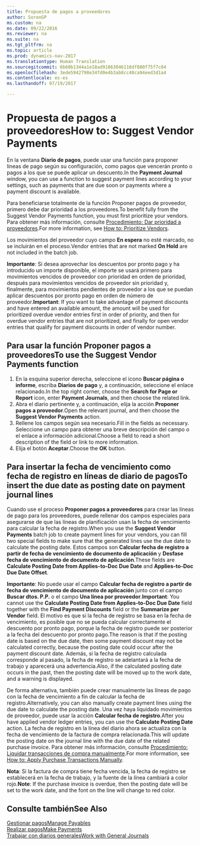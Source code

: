 ```yaml
---
title: Propuesta de pagos a proveedores
author: SorenGP
ms.custom: na
ms.date: 09/22/2016
ms.reviewer: na
ms.suite: na
ms.tgt_pltfrm: na
ms.topic: article
ms.prod: dynamics-nav-2017
ms.translationtype: Human Translation
ms.sourcegitcommit: 6b60b1344a1e18ad91863046110df880f75f7c04
ms.openlocfilehash: 3ede5942798e34fd0e4b3ab8cc48ca94eed3d1a4
ms.contentlocale: es-es
ms.lasthandoff: 07/19/2017

---
```


# <a name="how-to-suggest-vendor-payments"></a><span data-ttu-id="b4b22-102">Propuesta de pagos a proveedores</span><span class="sxs-lookup"><span data-stu-id="b4b22-102">How to: Suggest Vendor Payments</span></span>
<span data-ttu-id="b4b22-103">En la ventana **Diario de pagos**, puede usar una función para proponer líneas de pago según su configuración, como pagos que vencerán pronto o pagos a los que se puede aplicar un descuento.</span><span class="sxs-lookup"><span data-stu-id="b4b22-103">In the **Payment Journal** window, you can use a function to suggest payment lines according to your settings, such as payments that are due soon or payments where a payment discount is available.</span></span>

<span data-ttu-id="b4b22-104">Para beneficiarse totalmente de la función Proponer pagos de proveedor, primero debe dar prioridad a los proveedores.</span><span class="sxs-lookup"><span data-stu-id="b4b22-104">To benefit fully from the Suggest Vendor Payments function, you must first prioritize your vendors.</span></span> <span data-ttu-id="b4b22-105">Para obtener más información, consulte [Procedimiento: Dar prioridad a proveedores](purchasing-how-prioritize-vendors.md).</span><span class="sxs-lookup"><span data-stu-id="b4b22-105">For more information, see [How to: Prioritize Vendors](purchasing-how-prioritize-vendors.md).</span></span>

<span data-ttu-id="b4b22-106">Los movimientos del proveedor cuyo campo **En espera** no esté marcado, no se incluirán en el proceso.</span><span class="sxs-lookup"><span data-stu-id="b4b22-106">Vendor entries that are not marked **On Hold** are not included in the batch job.</span></span>  

<span data-ttu-id="b4b22-107">**Importante**: Si desea aprovechar los descuentos por pronto pago y ha introducido un importe disponible, el importe se usará primero para movimientos vencidos de proveedor con prioridad en orden de prioridad, después para movimientos vencidos de proveedor sin prioridad y, finalmente, para movimientos pendientes de proveedor a los que se puedan aplicar descuentos por pronto pago en orden de número de proveedor.</span><span class="sxs-lookup"><span data-stu-id="b4b22-107">**Important**: If you want to take advantage of payment discounts and have entered an available amount, the amount will be used for prioritized overdue vendor entries first in order of priority, and then for overdue vendor entries that are not prioritized, and finally for open vendor entries that qualify for payment discounts in order of vendor number.</span></span>

## <a name="to-use-the-suggest-vendor-payments-function"></a><span data-ttu-id="b4b22-108">Para usar la función Proponer pagos a proveedores</span><span class="sxs-lookup"><span data-stu-id="b4b22-108">To use the Suggest Vendor Payments function</span></span>
1. <span data-ttu-id="b4b22-109">En la esquina superior derecha, seleccione el icono **Buscar página o informe**, escriba **Diarios de pago** y, a continuación, seleccione el enlace relacionado.</span><span class="sxs-lookup"><span data-stu-id="b4b22-109">In the top right corner, choose the **Search for Page or Report** icon, enter **Payment Journals**, and then choose the related link.</span></span>
2. <span data-ttu-id="b4b22-110">Abra el diario pertinente y, a continuación, elija la acción **Proponer pagos a proveedor**.</span><span class="sxs-lookup"><span data-stu-id="b4b22-110">Open the relevant journal, and then choose the **Suggest Vendor Payments** action.</span></span>
3. <span data-ttu-id="b4b22-111">Rellene los campos según sea necesario.</span><span class="sxs-lookup"><span data-stu-id="b4b22-111">Fill in the fields as necessary.</span></span> <span data-ttu-id="b4b22-112">Seleccione un campo para obtener una breve descripción del campo o el enlace a información adicional.</span><span class="sxs-lookup"><span data-stu-id="b4b22-112">Choose a field to read a short description of the field or link to more information.</span></span>
4. <span data-ttu-id="b4b22-113">Elija el botón **Aceptar**.</span><span class="sxs-lookup"><span data-stu-id="b4b22-113">Choose the **OK** button.</span></span>

## <a name="to-insert-the-due-date-as-posting-date-on-payment-journal-lines"></a><span data-ttu-id="b4b22-114">Para insertar la fecha de vencimiento como fecha de registro en líneas de diario de pagos</span><span class="sxs-lookup"><span data-stu-id="b4b22-114">To insert the due date as posting date on payment journal lines</span></span>
<span data-ttu-id="b4b22-115">Cuando use el proceso **Proponer pagos a proveedores** para crear las líneas de pago para los proveedores, puede rellenar dos campos especiales para asegurarse de que las líneas de planificación usan la fecha de vencimiento para calcular la fecha de registro.</span><span class="sxs-lookup"><span data-stu-id="b4b22-115">When you use the **Suggest Vendor Payments** batch job to create payment lines for your vendors, you can fill two special fields to make sure that the generated lines use the due date to calculate the posting date.</span></span> <span data-ttu-id="b4b22-116">Estos campos son **Calcular fecha de registro a partir de fecha de vencimiento de documento de aplicación** y **Desfase fecha de vencimiento de documento de aplicación**.</span><span class="sxs-lookup"><span data-stu-id="b4b22-116">These fields are **Calculate Posting Date from Applies-to-Doc Due Date** and **Applies-to-Doc Due Date Offset**.</span></span>

<span data-ttu-id="b4b22-117">**Importante**: No puede usar el campo **Calcular fecha de registro a partir de fecha de vencimiento de documento de aplicación** junto con el campo **Buscar dtos. P.P.** o el campo **Una línea por proveedor**.</span><span class="sxs-lookup"><span data-stu-id="b4b22-117">**Important**: You cannot use the **Calculate Posting Date from Applies-to-Doc Due Date** field together with the **Find Payment Discounts** field or the **Summarize per Vendor** field.</span></span> <span data-ttu-id="b4b22-118">El motivo es que si la fecha de registro se basa en la fecha de vencimiento, es posible que no se pueda calcular correctamente el descuento por pronto pago, porque la fecha de registro puede ser posterior a la fecha del descuento por pronto pago.</span><span class="sxs-lookup"><span data-stu-id="b4b22-118">The reason is that if the posting date is based on the due date, then some payment discount may not be calculated correctly, because the posting date could occur after the payment discount date.</span></span>
<span data-ttu-id="b4b22-119">Además, si la fecha de registro calculada corresponde al pasado, la fecha de registro se adelantará a la fecha de trabajo y aparecerá una advertencia.</span><span class="sxs-lookup"><span data-stu-id="b4b22-119">Also, if the calculated posting date occurs in the past, then the posting date will be moved up to the work date, and a warning is displayed.</span></span>

<span data-ttu-id="b4b22-120">De forma alternativa, también puede crear manualmente las líneas de pago con la fecha de vencimiento a fin de calcular la fecha de registro.</span><span class="sxs-lookup"><span data-stu-id="b4b22-120">Alternatively, you can also manually create payment lines using the due date to calculate the posting date.</span></span> <span data-ttu-id="b4b22-121">Una vez haya liquidado movimientos de proveedor, puede usar la acción **Calcular fecha de registro**.</span><span class="sxs-lookup"><span data-stu-id="b4b22-121">After you have applied vendor ledger entries, you can use the **Calculate Posting Date** action.</span></span> <span data-ttu-id="b4b22-122">La fecha de registro en la línea del diario ahora se actualiza con la fecha de vencimiento de la factura de compra relacionada.</span><span class="sxs-lookup"><span data-stu-id="b4b22-122">This will update the posting date on the journal line with the due date of the related purchase invoice.</span></span> <span data-ttu-id="b4b22-123">Para obtener más información, consulte [Procedimiento: Liquidar transacciones de compra manualmente](payables-how-apply-purchase-transactions-manually.md).</span><span class="sxs-lookup"><span data-stu-id="b4b22-123">For more information, see [How to: Apply Purchase Transactions Manually](payables-how-apply-purchase-transactions-manually.md).</span></span>  

<span data-ttu-id="b4b22-124">**Nota**: Si la factura de compra tiene fecha vencida, la fecha de registro se establecerá en la fecha de trabajo, y la fuente de la línea cambiará a color rojo.</span><span class="sxs-lookup"><span data-stu-id="b4b22-124">**Note**: If the purchase invoice is overdue, then the posting date will be set to the work date, and the font on the line will change to red color.</span></span>

## <a name="see-also"></a><span data-ttu-id="b4b22-125">Consulte también</span><span class="sxs-lookup"><span data-stu-id="b4b22-125">See Also</span></span>
[<span data-ttu-id="b4b22-126">Gestionar pagos</span><span class="sxs-lookup"><span data-stu-id="b4b22-126">Manage Payables</span></span>](payables-manage-payables.md)  
[<span data-ttu-id="b4b22-127">Realizar pagos</span><span class="sxs-lookup"><span data-stu-id="b4b22-127">Make Payments</span></span>](payables-make-payments.md)  
[<span data-ttu-id="b4b22-128">Trabajar con diarios generales</span><span class="sxs-lookup"><span data-stu-id="b4b22-128">Work with General Journals</span></span>](ui-work-general-journals.md)

